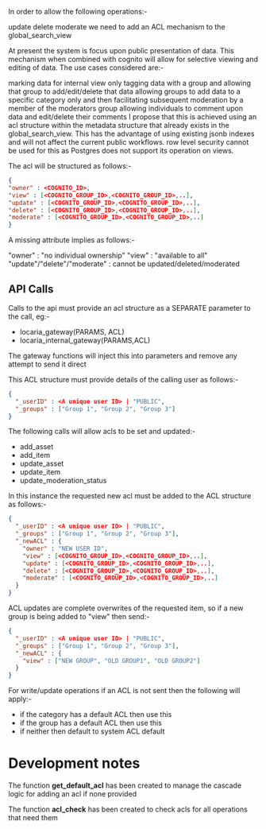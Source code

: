 In order to allow the following operations:-

update
delete
moderate
we need to add an ACL mechanism to the global_search_view

At present the system is focus upon public presentation of data. This mechanism when combined with cognito will allow for selective viewing and editing of data. The use cases considered are:-

marking data for internal view only
tagging data with a group and allowing that group to add/edit/delete that data
allowing groups to add data to a specific category only and then facilitating subsequent moderation by a member of the moderators group
allowing individuals to comment upon data and edit/delete their comments
I propose that this is achieved using an acl structure within the metadata structure that already exists in the global_search_view. This has the advantage of using existing jsonb indexes and will not affect the current public workflows. row level security cannot be used for this as Postgres does not support its operation on views.

The acl will be structured as follows:-
```json
{
"owner" : <COGNITO_ID>,
"view" : [<COGNITO_GROUP_ID>,<COGNITO_GROUP_ID>,..],
"update" : [<COGNITO_GROUP_ID>,<COGNITO_GROUP_ID>,..],
"delete" : [<COGNITO_GROUP_ID>,<COGNITO_GROUP_ID>,..],
"moderate" : [<COGNITO_GROUP_ID>,<COGNITO_GROUP_ID>,..]
}
```

A missing attribute implies as follows:-

"owner" : "no individual ownership"
"view" : "available to all"
"update"/"delete"/"moderate" : cannot be updated/deleted/moderated

## API Calls

Calls to the api must provide an acl structure as a SEPARATE parameter to the call, eg:-

- locaria_gateway(PARAMS, ACL)
- locaria_internal_gateway(PARAMS,ACL)

The gateway functions will inject this into parameters and remove any attempt to send it direct

This ACL structure must provide details of the calling user as follows:-

```json
{
  "_userID" : <A unique user ID> | "PUBLIC",
  "_groups" : ["Group 1", "Group 2", "Group 3"]
}
```

The following calls will allow acls to be set and updated:-

- add_asset
- add_item
- update_asset
- update_item
- update_moderation_status

In this instance the requested new acl must be added to the ACL structure as follows:-

```json
{
  "_userID" : <A unique user ID> | "PUBLIC",
  "_groups" : ["Group 1", "Group 2", "Group 3"],
  "_newACL" : {
    "owner" : "NEW USER ID",
    "view" : [<COGNITO_GROUP_ID>,<COGNITO_GROUP_ID>,..],
    "update" : [<COGNITO_GROUP_ID>,<COGNITO_GROUP_ID>,..],
    "delete" : [<COGNITO_GROUP_ID>,<COGNITO_GROUP_ID>,..],
    "moderate" : [<COGNITO_GROUP_ID>,<COGNITO_GROUP_ID>,..]
  }
}
```

ACL updates are complete overwrites of the requested item, so if a new group is being added to "view" then send:-

```json
{
  "_userID" : <A unique user ID> | "PUBLIC",
  "_groups" : ["Group 1", "Group 2", "Group 3"],
  "_newACL" : {
    "view" : ["NEW GROUP", "OLD GROUP1", "OLD GROUP2"]
  }
}
```

For write/update operations if an ACL is not sent then the following will apply:-

- if the category has a default ACL then use this
- if the group has a default ACL then use this
- if neither then default to system ACL default

# Development notes

The function **get_default_acl** has been created to manage the cascade logic for adding an acl if none provided

The function **acl_check** has been created to check acls for all operations that need them